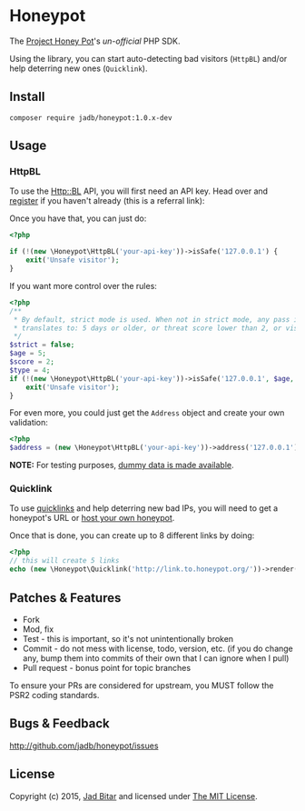 # Honeypot

The [Project Honey Pot](https://www.projecthoneypot.org)'s *un-official* PHP SDK.

Using the library, you can start auto-detecting bad visitors (`HttpBL`) and/or help 
deterring new ones (`Quicklink`).

## Install

```
composer require jadb/honeypot:1.0.x-dev
```

## Usage

### HttpBL

To use the [Http::BL](https://www.projecthoneypot.org/httpbl_api.php) API, you will first need 
an API key. Head over and [register](http://www.projecthoneypot.org?rf=202881) if you haven't
already (this is a referral link): 

Once you have that, you can just do:

```php
<?php

if (!(new \Honeypot\HttpBL('your-api-key'))->isSafe('127.0.0.1') {
    exit('Unsafe visitor');
}
```

If you want more control over the rules:

```php
<?php
/**
 * By default, strict mode is used. When not in strict mode, any pass is a pass. This ruleset
 * translates to: 5 days or older, or threat score lower than 2, or visitor type lower than 4.
 */
$strict = false; 
$age = 5; 
$score = 2;
$type = 4;
if (!(new \Honeypot\HttpBL('your-api-key'))->isSafe('127.0.0.1', $age, $score, $type) {
    exit('Unsafe visitor');
}
```

For even more, you could just get the `Address` object and create your own validation:

```php
<?php
$address = (new \Honeypot\HttpBL('your-api-key'))->address('127.0.0.1');
```

**NOTE:** For testing purposes, [dummy data is made available](https://www.projecthoneypot.org/httpbl_api.php).

### Quicklink

To use [quicklinks](https://www.projecthoneypot.org/manage_quicklink.php) and help deterring new bad IPs, 
you will need to get a honeypot's URL or [host your own honeypot](https://www.projecthoneypot.org/manage_honey_pots.php).

Once that is done, you can create up to 8 different links by doing:

```php
<?php
// this will create 5 links
echo (new \Honeypot\Quicklink('http://link.to.honeypot.org/'))->render(5);
```

## Patches & Features

* Fork
* Mod, fix
* Test - this is important, so it's not unintentionally broken
* Commit - do not mess with license, todo, version, etc. (if you do change any, bump them into commits of
their own that I can ignore when I pull)
* Pull request - bonus point for topic branches

To ensure your PRs are considered for upstream, you MUST follow the PSR2 coding standards.

## Bugs & Feedback

http://github.com/jadb/honeypot/issues

## License

Copyright (c) 2015, [Jad Bitar](http://jadb.io) and licensed under [The MIT License](http://www.opensource.org/licenses/mit-license.php).
